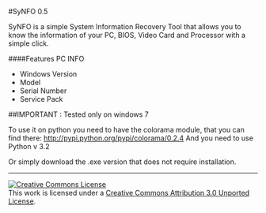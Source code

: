 #SyNFO 0.5

SyNFO is a simple System Information Recovery Tool that allows you to know the 
information of your PC, BIOS, Video Card and Processor with a simple click.

####Features
PC INFO
* Windows Version
* Model
* Serial Number
* Service Pack

##IMPORTANT : Tested only on windows 7

To use it on python you need to have the colorama module,
that you can find there: http://pypi.python.org/pypi/colorama/0.2.4
And you need to use Python v 3.2

Or simply download the .exe version that does not require installation.

--------------------------------------------------------------------------------------------
<a rel="license" href="http://creativecommons.org/licenses/by/3.0/"><img alt="Creative Commons License" style="border-width:0" src="http://i.creativecommons.org/l/by/3.0/88x31.png" /></a><br />This work is licensed under a <a rel="license" href="http://creativecommons.org/licenses/by/3.0/">Creative Commons Attribution 3.0 Unported License</a>.